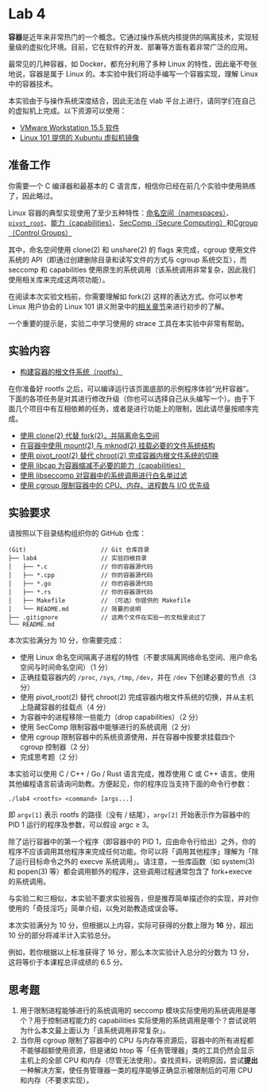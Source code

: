 # Lab 4

**容器**是近年来非常热门的一个概念。它通过操作系统内核提供的隔离技术，实现轻量级的虚拟化环境。目前，它在软件的开发、部署等方面有着非常广泛的应用。

最常见的几种容器，如 Docker，都充分利用了多种 Linux 的特性，因此毫不夸张地说，容器是属于 Linux 的。本实验中我们将动手编写一个容器实现，理解 Linux 中的容器技术。

本实验由于与操作系统深度结合，因此无法在 vlab 平台上进行，请同学们在自己的虚拟机上完成。以下资源可以使用：

- [VMware Workstation 15.5 软件](https://vlab.ustc.edu.cn/downloads/VMware-workstation-full-15.5.0-14665864.exe)
- [Linux 101 提供的 Xubuntu 虚拟机镜像](https://101.lug.ustc.edu.cn/Ch01/#get-vm-images)

## 准备工作

你需要一个 C 编译器和最基本的 C 语言库，相信你已经在前几个实验中使用熟练了，因此略过。

Linux 容器的典型实现使用了至少五种特性：[命名空间（namespaces）][namespaces.7]、[`pivot_root`][pivot_root.2]、[能力（capabilities）][capabilities.7]、[SecComp（Secure Computing）][seccomp.2]和[Cgroup（Control Groups）][cgroups.7]

  [namespaces.7]: http://man7.org/linux/man-pages/man7/namespaces.7.html
  [pivot_root.2]: http://man7.org/linux/man-pages/man2/pivot_root.2.html
  [capabilities.7]: http://man7.org/linux/man-pages/man7/capabilities.7.html
  [seccomp.2]: http://man7.org/linux/man-pages/man2/seccomp.2.html
  [cgroups.7]: http://man7.org/linux/man-pages/man7/cgroups.7.html

其中，命名空间使用 clone(2) 和 unshare(2) 的 flags 来完成，cgroup 使用文件系统的 API（即通过创建删除目录和读写文件的方式与 cgroup 系统交互），而 seccomp 和 capabilities 使用原生的系统调用（该系统调用非常复杂，因此我们使用相关库来完成这两项功能）。

在阅读本次实验文档前，你需要理解如 fork(2) 这样的表达方式。你可以参考 Linux 用户协会的 Linux 101 讲义附录中的[相关章节](https://101.lug.ustc.edu.cn/Appendix/man/#man-sections)来进行初步的了解。

一个重要的提示是，实验二中学习使用的 strace 工具在本实验中非常有帮助。

## 实验内容

- [构建容器的根文件系统（rootfs）](rootfs/README.md)

在你准备好 rootfs 之后，可以编译运行该页面底部的示例程序体验“光杆容器”。下面的各项任务是对其进行修改升级（你也可以选择自己从头编写一个）。由于下面几个项目中有互相依赖的任务，或者是进行功能上的限制，因此请尽量按顺序完成。

- [使用 clone(2) 代替 fork(2)，并隔离命名空间](namespaces/README.md)
- [在容器中使用 mount(2) 与 mknod(2) 挂载必要的文件系统结构](mounts/README.md)
- [使用 pivot\_root(2) 替代 chroot(2) 完成容器内根文件系统的切换](pivot_root/README.md)
- [使用 libcap 为容器缩减不必要的能力（capabilities）](capabilities/README.md)
- [使用 libseccomp 对容器中的系统调用进行白名单过滤](seccomp/README.md)
- [使用 cgroup 限制容器中的 CPU、内存、进程数与 I/O 优先级](cgroup/README.md)

## 实验要求

请按照以下目录结构组织你的 GitHub 仓库：

```
(Git)                     // Git 仓库目录
├── lab4                  // 实验四根目录
│   ├── *.c               // 你的容器源代码
│   ├── *.cpp             // 你的容器源代码
│   ├── *.go              // 你的容器源代码
│   ├── *.rs              // 你的容器源代码
│   ├── Makefile          // （可选）你提供的 Makefile
│   └── README.md         // 简要的说明
├── .gitignore            // 这两个文件在实验一的文档里说过了
└── README.md
```

本次实验满分为 10 分，你需要完成：

- 使用 Linux 命名空间隔离子进程的特性（不要求隔离网络命名空间、用户命名空间与时间命名空间）（1 分）
- 正确挂载容器内的 `/proc`, `/sys`, `/tmp`, `/dev`，并在 `/dev` 下创建必要的节点（3 分）
- 使用 pivot\_root(2) 替代 chroot(2) 完成容器内根文件系统的切换，并从主机上隐藏容器的挂载点（4 分）
- 为容器中的进程移除一些能力（drop capabilities）（2 分）
- 使用 SecComp 限制容器中能够进行的系统调用（2 分）
- 使用 cgroup 限制容器中的系统资源使用，并在容器中按要求挂载四个 cgroup 控制器（2 分）
- 完成思考题（2 分）

本实验可以使用 C / C++ / Go / Rust 语言完成，推荐使用 C 或 C++ 语言。使用其他编程语言前请询问助教。方便起见，你的程序应当支持下面的命令行参数：

```shell
./lab4 <rootfs> <command> [args...]
```

即 `argv[1]` 表示 rootfs 的路径（没有 / 结尾），`argv[2]` 开始表示作为容器中的 PID 1 运行的程序及参数，可以假设 argc ≥ 3。

除了运行容器中的第一个程序（即容器中的 PID 1，应由命令行给出）之外，你的程序不应该调用其他程序来完成任何功能。你可以将「调用其他程序」理解为「除了运行目标命令之外的 execve 系统调用」。请注意，一些库函数（如 system(3) 和 popen(3) 等）都会调用额外的程序，这些调用过程通常包含了 fork+execve 的系统调用。

与实验二和三相似，本实验不要求实验报告，但是推荐简单描述你的实现，并对你使用的「奇技淫巧」简单介绍，以免对助教造成误会等。

本次实验满分为 10 分，但根据以上内容，实际可获得的分数上限为 **16** 分，超出 10 分的部分将减半计入实验总分。

例如，若你根据以上标准获得了 16 分，那么本次实验计入总分的分数为 13 分，这将等价于本课程总评成绩的 6.5 分。

## 思考题

1. 用于限制进程能够进行的系统调用的 seccomp 模块实际使用的系统调用是哪个？用于控制进程能力的 capabilities 实际使用的系统调用是哪个？尝试说明为什么本文最上面认为「该系统调用非常复杂」。
2. 当你用 cgroup 限制了容器中的 CPU 与内存等资源后，容器中的所有进程都不能够超额使用资源，但是诸如 htop 等「任务管理器」类的工具仍然会显示主机上的全部 CPU 和内存（尽管无法使用）。查找资料，说明原因，尝试**提出**一种解决方案，使任务管理器一类的程序能够正确显示被限制后的可用 CPU 和内存（不要求实现）。
